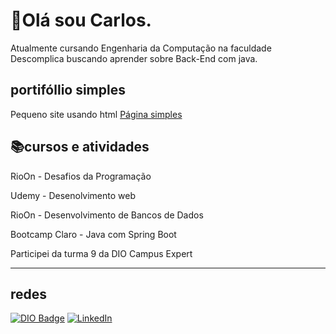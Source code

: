# 👋Olá sou Carlos.

  Atualmente cursando Engenharia da Computação na faculdade Descomplica buscando aprender sobre Back-End com java.
  
## portifóllio simples
  
  Pequeno site usando html [Página simples](https://lordbeik.github.io/projeto-Capstone-1/)

## 📚cursos e atividades

  RioOn - Desafios da Programação
  
  Udemy - Desenolvimento web

  RioOn - Desenvolvimento de Bancos de Dados
  
  Bootcamp Claro - Java com Spring Boot 

  Participei da turma 9 da DIO Campus Expert

----
## redes 

[![DIO Badge](https://img.shields.io/badge/-DIO-%237159c1?style=for-the-badge&logo=data:image/png;base64,[BASE64_STRING]&logoColor=white)](https://www.dio.me/users/gerrilhas)
[![LinkedIn](https://img.shields.io/badge/-LinkedIn-%230077B5?style=for-the-badge&logo=linkedin&logoColor=white)](https://www.linkedin.com/in/carlos-antonio-eng-comp/)

